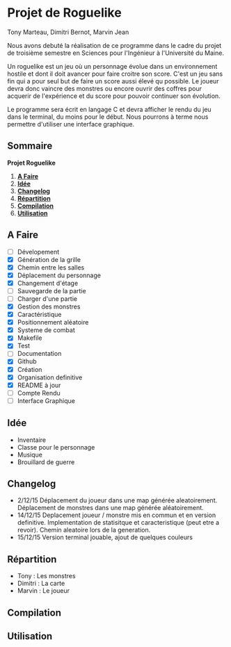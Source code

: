 # Projet de Roguelike

Tony Marteau, Dimitri Bernot, Marvin Jean

Nous avons debuté la réalisation de ce programme dans le cadre du projet de troisième semestre en Sciences pour l'Ingénieur à l'Université du Maine.

Un roguelike est un jeu où un personnage évolue dans un environnement hostile et dont il doit avancer pour faire croitre son score. C'est un jeu sans fin qui a pour seul but de faire un score aussi élevé qu possible. Le joueur devra donc vaincre des monstres ou encore ouvrir des coffres pour acquerir de l'expérience et du score pour pouvoir continuer son évolution.

Le programme sera écrit en langage C et devra afficher le rendu du jeu dans le terminal, du moins pour le début. Nous pourrons à terme nous permettre d'utiliser une interface graphique.

## Sommaire
  **Projet Roguelike**
  1. **[A Faire](#a-faire)**
  2. **[Idée](#idée)**
  3. **[Changelog](#changelog)**
  4. **[Répartition](#répartition)** 
  5. **[Compilation](#compilation)**
  6. **[Utilisation](#utilisation)**
	
## A Faire

 - [ ] Dévelopement
  - [x] Génération de la grille
   - [x] Chemin entre les salles 
  - [x] Déplacement du personnage
  - [x] Changement d'étage
  - [ ] Sauvegarde de la partie
  - [ ] Charger d'une partie
  - [x] Gestion des monstres
  - [x] Caractéristique
   - [x] Positionnement aléatoire
  - [x] Systeme de combat
 - [x] Makefile
 - [x] Test
 - [ ] Documentation
 - [x] Github
  - [x] Création
  - [x] Organisation definitive
  - [x] README à jour
 - [ ] Compte Rendu
 - [ ] Interface Graphique

## Idée
 - Inventaire
 - Classe pour le personnage
 - Musique
 - Brouillard de guerre
	
## Changelog
 - 2/12/15 Déplacement du joueur dans une map générée aleatoirement. Déplacement de monstres dans une map générée aléatoirement.
 - 14/12/15 Deplacement joueur / monstre mis en commun et en version definitive. Implementation de statisitque et caracteristique (peut etre a revoir). Chemin aleatoire lors de la generation.
 - 15/12/15 Version terminal jouable, ajout de quelques couleurs

## Répartition
 - Tony : Les monstres
 - Dimitri : La carte
 - Marvin : Le joueur

## Compilation

## Utilisation
